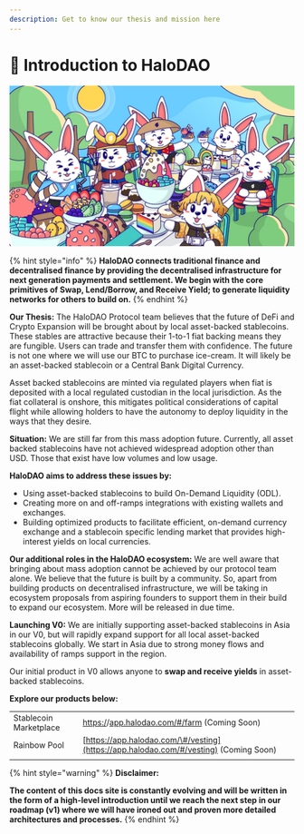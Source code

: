 ```yaml
---
description: Get to know our thesis and mission here
---
```


# 🚀 Introduction to HaloDAO

![](.gitbook/assets/whatsapp-image-2021-05-11-at-9.23.09-pm.jpeg)

{% hint style="info" %}
**HaloDAO connects traditional finance and decentralised finance by providing the decentralised infrastructure for next generation payments and settlement. We begin with the core primitives of Swap, Lend/Borrow, and Receive Yield; to generate liquidity networks for others to build on.**
{% endhint %}

**Our Thesis:** The HaloDAO Protocol team believes that the future of DeFi and Crypto Expansion will be brought about by local asset-backed stablecoins. These stables are attractive because their 1-to-1 fiat backing means they are fungible. Users can trade and transfer them with confidence. The future is not one where we will use our BTC to purchase ice-cream. It will likely be an asset-backed stablecoin or a Central Bank Digital Currency.

Asset backed stablecoins are minted via regulated players when fiat is deposited with a local regulated custodian in the local jurisdiction. As the fiat collateral is onshore, this mitigates political considerations of capital flight while allowing holders to have the autonomy to deploy liquidity in the ways that they desire.

**Situation:** We are still far from this mass adoption future. Currently, all asset backed stablecoins have not achieved widespread adoption other than USD. Those that exist have low volumes and low usage. 

**HaloDAO aims to address these issues by:** 

* Using asset-backed stablecoins to build On-Demand Liquidity \(ODL\).
* Creating more on and off-ramps integrations with existing wallets and exchanges.
* Building optimized products to facilitate efficient, on-demand currency exchange and a stablecoin specific lending market that provides high-interest yields on local currencies.

**Our additional roles in the HaloDAO ecosystem:** We are well aware that bringing about mass adoption cannot be achieved by our protocol team alone. We believe that the future is built by a community. So, apart from building products on decentralised infrastructure, we will be taking in ecosystem proposals from aspiring founders to support them in their build to expand our ecosystem. More will be released in due time.

**Launching V0:** We are initially supporting asset-backed stablecoins in Asia in our V0, but will rapidly expand support for all local asset-backed stablecoins globally. We start in Asia due to strong money flows and availability of ramps support in the region.

Our initial product in V0 allows anyone to **swap and receive yields** in asset-backed stablecoins. 

**Explore our products below:**

|  |  |
| :--- | :--- |
| Stablecoin Marketplace | [https:/](https://app.halodao.com/#/farm)/[app.halodao.com/\#/farm](https://app.halodao.com/#/farm) \(Coming Soon\) |
| Rainbow Pool | [https://app.halodao.com/\#/vesting](https://app.halodao.com/#/vesting) \(Coming Soon\) |
|  |  |

{% hint style="warning" %}
**Disclaimer:** 

**The content of this docs site is constantly evolving and will be written in the form of a high-level introduction until we reach the next step in our roadmap \(v1\) where we will have ironed out and proven more detailed architectures and processes.**
{% endhint %}



